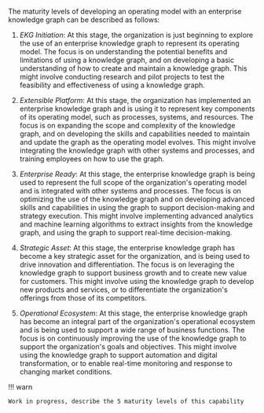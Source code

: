 The maturity levels of developing an operating model with an enterprise knowledge graph can be described as follows:


1. _EKG Initiation_: At this stage, the organization is just beginning to explore the use of an enterprise knowledge graph to represent its operating model. The focus is on understanding the potential benefits and limitations of using a knowledge graph, and on developing a basic understanding of how to create and maintain a knowledge graph. This might involve conducting research and pilot projects to test the feasibility and effectiveness of using a knowledge graph.


2. _Extensible Platform_: At this stage, the organization has implemented an enterprise knowledge graph and is using it to represent key components of its operating model, such as processes, systems, and resources. The focus is on expanding the scope and complexity of the knowledge graph, and on developing the skills and capabilities needed to maintain and update the graph as the operating model evolves. This might involve integrating the knowledge graph with other systems and processes, and training employees on how to use the graph.


3. _Enterprise Ready_: At this stage, the enterprise knowledge graph is being used to represent the full scope of the organization's operating model and is integrated with other systems and processes. The focus is on optimizing the use of the knowledge graph and on developing advanced skills and capabilities in using the graph to support decision-making and strategy execution. This might involve implementing advanced analytics and machine learning algorithms to extract insights from the knowledge graph, and using the graph to support real-time decision-making.


4. _Strategic Asset_: At this stage, the enterprise knowledge graph has become a key strategic asset for the organization, and is being used to drive innovation and differentiation. The focus is on leveraging the knowledge graph to support business growth and to create new value for customers. This might involve using the knowledge graph to develop new products and services, or to differentiate the organization's offerings from those of its competitors.


5. _Operational Ecosystem_: At this stage, the enterprise knowledge graph has become an integral part of the organization's operational ecosystem and is being used to support a wide range of business functions. The focus is on continuously improving the use of the knowledge graph to support the organization's goals and objectives. This might involve using the knowledge graph to support automation and digital transformation, or to enable real-time monitoring and response to changing market conditions.

!!! warn

    Work in progress, describe the 5 maturity levels of this capability
